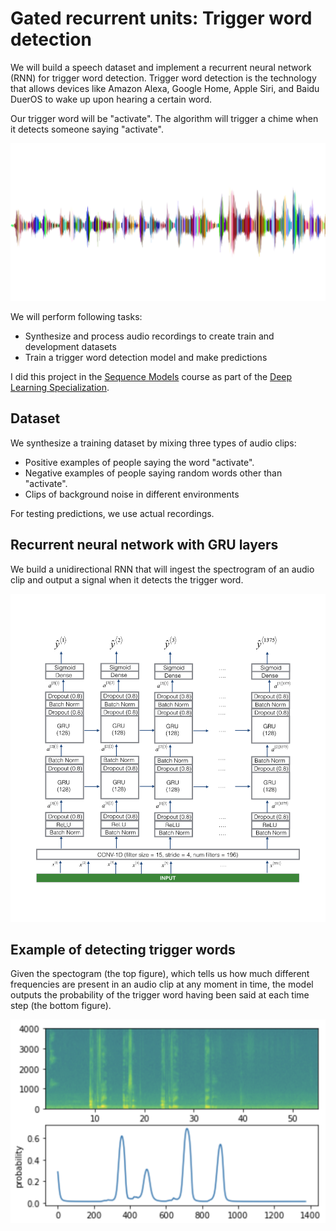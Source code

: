 # Gated recurrent units: Trigger word detection
We will build a speech dataset and implement a recurrent neural network (RNN) for trigger word detection. Trigger word detection is the technology that allows devices like Amazon Alexa, Google Home, Apple Siri, and Baidu DuerOS to wake up upon hearing a certain word. 

Our trigger word will be "activate". The algorithm will trigger a chime when it detects someone saying "activate".

![sound](images/sound.png)

We will perform following tasks:
- Synthesize and process audio recordings to create train and development datasets
- Train a trigger word detection model and make predictions

I did this project in the [Sequence Models](https://www.coursera.org/learn/nlp-sequence-models) course as part of the [Deep Learning Specialization](https://www.coursera.org/specializations/deep-learning).

## Dataset
We synthesize a training dataset by mixing three types of audio clips:
- Positive examples of people saying the word "activate". 
- Negative examples of people saying random words other than "activate". 
- Clips of background noise in different environments

For testing predictions, we use actual recordings.

## Recurrent neural network with GRU layers

We build a unidirectional RNN that will ingest the spectrogram of an audio clip and output a signal when it detects the trigger word.

![RNN model](images/model.png)

## Example of detecting trigger words

Given the spectogram (the top figure), which tells us how much different frequencies are present in an audio clip at any moment in time, the model outputs the probability of the trigger word having been said at each time step (the bottom figure).

![spectogram probability](images/spectogram_prob.png)
